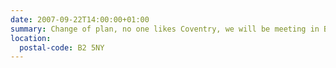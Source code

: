 ```yaml
---
date: 2007-09-22T14:00:00+01:00
summary: Change of plan, no one likes Coventry, we will be meeting in Birmingham at the Old Joint Stock. Expect the normal frivolities - drink, snacks, chit chat. It should be fun!
location:
  postal-code: B2 5NY
---
```

